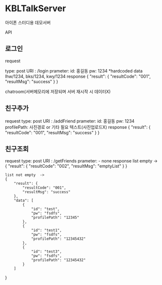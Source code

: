 # KBLTalkServer
아이폰 스터디용 데모서버

API

로그인
-----------------------------------------------------------------
request

type: post
URI : /login
prameter: 
id: 홍길동
pw: 1234
*hardcoded data lhw/1234, bks/1234, kwy/1234
response
{
    "result": {
        "resultCode": "001",
        "resultMsg": "success"
    }
}

chatroom(서버메모리에 저장되며 서버 재시작 시 데이터X)

친구추가
-----------------------------------------------------------------
request
type: post
URI : /addFriend
prameter: 
id: 홍길동
pw: 1234
profilePath: 사진경로 or 기타 필요 텍스트(사진업로드X)
response
{
    "result": {
        "resultCode": "001",
        "resultMsg": "success"
    }
}

친구조회
-----------------------------------------------------------------
request
type: post
URI : /getFriends
prameter: 
	- none
response
	list empty -> 
	{
	    "result": {
	        "resultCode": "002",
	        "resultMsg": "emptyList"
	    }
	}

	list not empty  ->
	{
	    "result": {
	        "resultCode": "001",
	        "resultMsg": "success"
	    },
	    "data": [
	        {
	            "id": "test",
	            "pw": "fsdfs",
	            "profilePath": "12345"
	        },
	        {
	            "id": "test1",
	            "pw": "fsdfs",
	            "profilePath": "12345432"
	        },
	        {
	            "id": "test3",
	            "pw": "fsdfs",
	            "profilePath": "12345432"
	        }
	    ]
}
